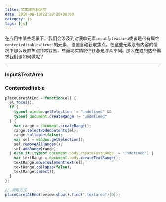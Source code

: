 ```yaml
---
title: 文本域光标定位
date: 2018-06-10T22:29:20+08:00
category: js
tags: [js]
---
```


在应用中某些场景下，我们会涉及到对表单元素`input`与`textarea`或者是带有属性`contenteditable="true"`的元素，设置自动获取焦点。在这些元素没有内容的情况下那么设置焦点非常容易，然而现实情况往往总是与众不同。那么在遇到这些需求我们该如何做呢？

---

### Input&TextArea


### Contenteditable


```js
placeCaretAtEnd = function(el) {
  el.focus();
  if (
    typeof window.getSelection != "undefined" &&
    typeof document.createRange != "undefined"
  ) {
    var range = document.createRange();
    range.selectNodeContents(el);
    range.collapse(false);
    var sel = window.getSelection();
    sel.removeAllRanges();
    sel.addRange(range);
  } else if (typeof document.body.createTextRange != "undefined") {
    var textRange = document.body.createTextRange();
    textRange.moveToElementText(el);
    textRange.collapse(false);
    textRange.select();
  }
};

// 调用方式
placeCaretAtEnd(review.show().find(".textarea")[0]);
```
